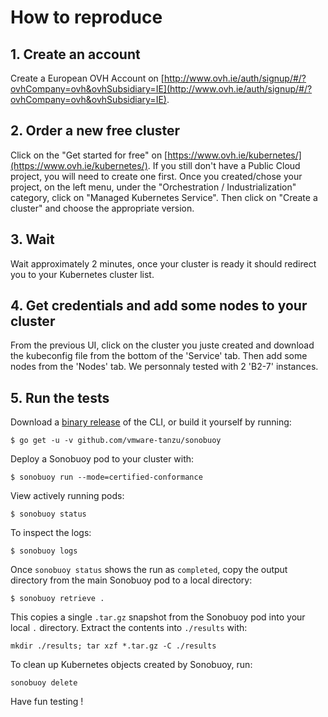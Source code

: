 # How to reproduce

## 1. Create an account
Create a European OVH Account on [http://www.ovh.ie/auth/signup/#/?ovhCompany=ovh&ovhSubsidiary=IE](http://www.ovh.ie/auth/signup/#/?ovhCompany=ovh&ovhSubsidiary=IE).

## 2. Order a new free cluster
Click on the "Get started for free" on [https://www.ovh.ie/kubernetes/](https://www.ovh.ie/kubernetes/).
If you still don't have a Public Cloud project, you will need to create one first.
Once you created/chose your project, on the left menu, under the "Orchestration / Industrialization" category, click on "Managed Kubernetes Service".
Then click on "Create a cluster" and choose the appropriate version.

## 3. Wait
Wait approximately 2 minutes, once your cluster is ready it should redirect you to your Kubernetes cluster list.

## 4. Get credentials and add some nodes to your cluster
From the previous UI, click on the cluster you juste created and download the kubeconfig file from the bottom of the 'Service' tab.
Then add some nodes from the 'Nodes' tab. We personnaly tested with 2 'B2-7' instances.

## 5. Run the tests
Download a [binary release](https://github.com/vmware-tanzu/sonobuoy/releases) of the CLI, or build it yourself by running:

```
$ go get -u -v github.com/vmware-tanzu/sonobuoy
```

Deploy a Sonobuoy pod to your cluster with:

```
$ sonobuoy run --mode=certified-conformance
```

View actively running pods:

```
$ sonobuoy status
```

To inspect the logs:

```
$ sonobuoy logs
```

Once `sonobuoy status` shows the run as `completed`, copy the output directory from the main Sonobuoy pod to
a local directory:

```
$ sonobuoy retrieve .
```

This copies a single `.tar.gz` snapshot from the Sonobuoy pod into your local `.` directory. Extract the contents into `./results` with:

```
mkdir ./results; tar xzf *.tar.gz -C ./results
```

To clean up Kubernetes objects created by Sonobuoy, run:

```
sonobuoy delete
```

Have fun testing !